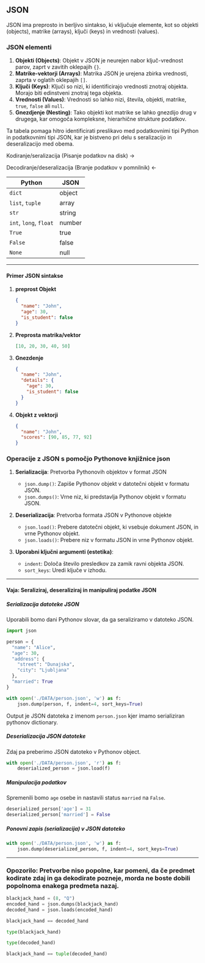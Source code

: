 ## JSON

JSON ima preprosto in berljivo sintakso, ki vključuje elemente, kot so objekti (objects), matrike (arrays), ključi (keys) in vrednosti (values).

### JSON elementi

1. **Objekti (Objects)**: Objekt v JSON je neurejen nabor ključ-vrednost parov, zaprt v zavitih oklepajih `{}`.  
2. **Matrike-vektorji (Arrays)**: Matrika JSON je urejena zbirka vrednosti, zaprta v oglatih oklepajih `[]`.
3. **Ključi (Keys)**: Ključi so nizi, ki identificirajo vrednosti znotraj objekta. Morajo biti edinstveni znotraj tega objekta.
4. **Vrednosti (Values)**: Vrednosti so lahko nizi, števila, objekti, matrike, `true`, `false` ali `null`.
5. **Gnezdjenje (Nesting)**: Tako objekti kot matrike se lahko gnezdijo drug v drugega, kar omogoča kompleksne, hierarhične strukture podatkov.

Ta tabela pomaga hitro identificirati preslikavo med podatkovnimi tipi Python in podatkovnimi tipi JSON, kar je bistveno pri delu s seralizacijo in deseralizacijo med obema.

Kodiranje/seralizacija (Pisanje podatkov na disk) ->    

Decodiranje/deseralizacija (Branje podatkov v pomnilnik) <-   

| Python       | JSON    |
|--------------|---------|
| `dict`       | object  |
| `list`, `tuple` | array  |
| `str`        | string  |
| `int`, `long`, `float` | number |
| `True`       | true    |
| `False`      | false   |
| `None`       | null    |

---
#### Primer JSON sintakse

1. **preprost Objekt**
    ```json
    {
      "name": "John",
      "age": 30,
      "is_student": false
    }
    ```
2. **Preprosta matrika/vektor**
    ```json
    [10, 20, 30, 40, 50]
    ```
3. **Gnezdenje**
    ```json
    {
      "name": "John",
      "details": {
        "age": 30,
        "is_student": false
      }
    }
    ```
4. **Objekt z vektorji**
    ```json
    {
      "name": "John",
      "scores": [90, 85, 77, 92]
    }
    ```


### Operacije z JSON s pomočjo Pythonove knjižnice json

1. **Serializacija**: Pretvorba Pythonovih objektov v format JSON
    - `json.dump()`: Zapiše Pythonov objekt v datotečni objekt v formatu JSON.
    - `json.dumps()`: Vrne niz, ki predstavlja Pythonov objekt v formatu JSON.
  
2. **Deserializacija**: Pretvorba formata JSON v Pythonove objekte
    - `json.load()`: Prebere datotečni objekt, ki vsebuje dokument JSON, in vrne Pythonov objekt.
    - `json.loads()`: Prebere niz v formatu JSON in vrne Pythonov objekt.

3. **Uporabni ključni argumenti (estetika)**: 
    - `indent`: Določa število presledkov za zamik ravni objekta JSON.
    - `sort_keys`: Uredi ključe v izhodu.

---
#### Vaja: Seraliziraj, deseraliziraj in manipuliraj podatke JSON

##### Serializacija datoteke JSON
Uporabili bomo dani Pythonov slovar, da ga seraliziramo v datoteko JSON.

```python
import json

person = {
  "name": "Alice",
  "age": 30,
  "address": {
    "street": "Dunajska",
    "city": "Ljubljana"
  },
  "married": True
}

with open('./DATA/person.json', 'w') as f:
    json.dump(person, f, indent=4, sort_keys=True)
```

Output je JSON datoteka z imenom `person.json` kjer imamo serializiran pythonov dictionary.

##### Deserializacija JSON datoteke
Zdaj pa preberimo JSON datoteko v Pythonov object.

```python
with open('./DATA/person.json', 'r') as f:
    deserialized_person = json.load(f)
```

##### Manipulacija podatkov
Spremenili bomo  `age` osebe in nastavili status `married` na `False`.

```python
deserialized_person['age'] = 31
deserialized_person['married'] = False
```

##### Ponovni zapis (serializacija) v JSON datoteko


```python
with open('./DATA/person.json', 'w') as f:
    json.dump(deserialized_person, f, indent=4, sort_keys=True)
```


---

### Opozorilo: Pretvorbe niso popolne, kar pomeni, da če predmet kodirate zdaj in ga dekodirate pozneje, morda ne boste dobili popolnoma enakega predmeta nazaj.

```python
blackjack_hand = (8, "Q")
encoded_hand = json.dumps(blackjack_hand)
decoded_hand = json.loads(encoded_hand)

blackjack_hand == decoded_hand

type(blackjack_hand)

type(decoded_hand)

blackjack_hand == tuple(decoded_hand)
```

